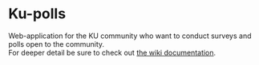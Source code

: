 # Ku-polls

Web-application for the KU community who want to conduct surveys and polls open to the community.  
For deeper detail be sure to check out [the wiki documentation](https://github.com/lisbono2001/ku-polls/wiki).
